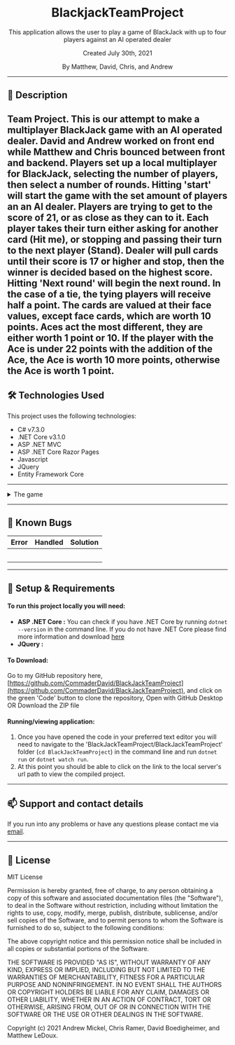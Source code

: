 <br>
<h1 align = "center">
<b> BlackjackTeamProject </b>
</h1>

<p align = "center">
This application allows the user to play a game of BlackJack with up to four players against an AI operated dealer </p>
<p align = "center"> Created July 30th, 2021 </p>

<p align = "center">
 By Matthew, David, Chris, and Andrew
 </p>

--------------------

## 📖  Description

Team Project. This is our attempt to make a multiplayer BlackJack game with an AI operated dealer. David and Andrew worked on front end while Matthew and Chris bounced between front and backend. Players set up a local multiplayer for BlackJack, selecting the number of players, then select a number of rounds. Hitting 'start' will start the game with the set amount of players an an AI dealer. Players are trying to get to the score of 21, or as close as they can to it. Each player takes their turn either asking for another card (Hit me), or stopping and passing their turn to the next player (Stand).
Dealer will pull cards until their score is 17 or higher and stop, then the winner is decided based on the highest score. Hitting 'Next round' will begin the next round.
In the case of a tie, the tying players will receive half a point.
The cards are valued at their face values, except face cards, which are worth 10 points. Aces act the most different, they are either worth 1 point or 10. If the player with the Ace is under 22 points with the addition of the Ace, the Ace is worth 10 more points, otherwise the Ace is worth 1 point.
--------------------

## 🛠️ Technologies Used

This project uses the following technologies:

- C# v7.3.0
- .NET Core v3.1.0
- ASP .NET MVC
- ASP .NET Core Razor Pages
- Javascript
- JQuery
- Entity Framework Core

-------------------

<details>
<summary>The game</summary>

| Gameplay function | Input | Output |
| :------------- | :------------- | :------------- |
| Multiplayer: multiple players can play in the same instance | choose the amount of players you want from the dropdown menu | the players will be given cards and the game will start |
| Cards: hovering over the cards with your mouse will highlight the card to make it easier to read |  |  |
| Dealer: the AI player in the game | hit the "Stand" button to let the AI make it's play | It will pull cards until the cards reach a value of 17+ points |
| Betting: The player can bet a certain amount of chips on their current hand to |  |  |
|  |  |  |
|  |  |  |

</details>

-------------------

## 🐛 Known Bugs

| Error | Handled | Solution |
| :------------- | :------------- | :------------- |
|  |  | 
|  |  | 
|  |  | 
|  |  | 
|  |  | 

-------------------

## 🔧 Setup & Requirements

#### To run this project locally you will need:

- **ASP .NET Core :** You can check if you have .NET Core by running `dotnet --version` in the command line. If you do not have .NET Core please find more information and download [here](https://dotnet.microsoft.com/download/dotnet-core)
- **JQuery :**  
#### To Download:

Go to my GitHub repository here, [https://github.com/CommaderDavid/BlackJackTeamProject](https://github.com/CommaderDavid/BlackJackTeamProject), and click on the green 'Code' button to clone the repository, Open with GitHub Desktop OR Download the ZIP file

#### Running/viewing application:

1. Once you have opened the code in your preferred text editor you will need to navigate to the 'BlackJackTeamProject/BlackJackTeamProject' folder (`cd BlackJackTeamProject`) in the command line and run `dotnet run` or `dotnet watch run`.
2. At this point you should be able to click on the link to the local server's url path to view the compiled project. 

--------------------------

## 📫 Support and contact details

If you run into any problems or have any questions please contact me via [email](mailto:andrew.m.mickel@gmail.com).

---------------------------

## 📘 License

MIT License

Permission is hereby granted, free of charge, to any person obtaining a copy
of this software and associated documentation files (the "Software"), to deal
in the Software without restriction, including without limitation the rights
to use, copy, modify, merge, publish, distribute, sublicense, and/or sell
copies of the Software, and to permit persons to whom the Software is
furnished to do so, subject to the following conditions:

The above copyright notice and this permission notice shall be included in all
copies or substantial portions of the Software.

THE SOFTWARE IS PROVIDED "AS IS", WITHOUT WARRANTY OF ANY KIND, EXPRESS OR
IMPLIED, INCLUDING BUT NOT LIMITED TO THE WARRANTIES OF MERCHANTABILITY,
FITNESS FOR A PARTICULAR PURPOSE AND NONINFRINGEMENT. IN NO EVENT SHALL THE
AUTHORS OR COPYRIGHT HOLDERS BE LIABLE FOR ANY CLAIM, DAMAGES OR OTHER
LIABILITY, WHETHER IN AN ACTION OF CONTRACT, TORT OR OTHERWISE, ARISING FROM,
OUT OF OR IN CONNECTION WITH THE SOFTWARE OR THE USE OR OTHER DEALINGS IN THE
SOFTWARE.

Copyright (c) 2021 Andrew Mickel, Chris Ramer, David Boedigheimer, and Matthew LeDoux.
